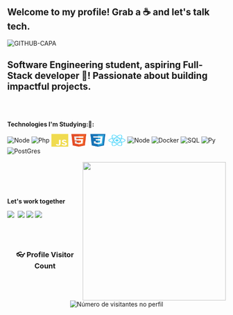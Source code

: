 
## Welcome to my profile! Grab a ☕ and let's talk tech.


 ![GITHUB-CAPA](https://github.com/DEV-Cafe096/CapaGitHub/blob/main/Futuristic%20Technology.gif) 
  




## Software Engineering student, aspiring Full-Stack developer 🚀! Passionate about building impactful projects.

   
</div>
    
<div style="display: inline_block"><br>

<br>
 
 <strong>Technologies I'm Studying:🌱:</strong>

         
          
         
  <img align="center" alt="Node" height="40" width="50" src="https://cdn.jsdelivr.net/gh/devicons/devicon@latest/icons/nodejs/nodejs-original-wordmark.svg" />
  <img align="center" alt="Php" height="40" width="50" src="https://cdn.jsdelivr.net/gh/devicons/devicon@latest/icons/php/php-original.svg" />                    
  <img align="center" alt="Js" height="30" width="40" src="https://raw.githubusercontent.com/devicons/devicon/master/icons/javascript/javascript-plain.svg">
  <img align="center" alt="HTML" height="30" width="40" src="https://raw.githubusercontent.com/devicons/devicon/master/icons/html5/html5-original.svg">
  <img align="center" alt="CSS" height="30" width="40" src="https://raw.githubusercontent.com/devicons/devicon/master/icons/css3/css3-original.svg">
  <img align="center" alt="React" height="30" width="40" src="https://raw.githubusercontent.com/devicons/devicon/master/icons/react/react-original.svg">
  <img align="center" alt="Node" height="40" width="50" src="https://cdn.jsdelivr.net/gh/devicons/devicon@latest/icons/typescript/typescript-original.svg" />  
  <img align="center" alt="Docker" height="40" width="50" src="https://cdn.jsdelivr.net/gh/devicons/devicon@latest/icons/docker/docker-original.svg" />  
  <img align="center" alt="SQL" height="40" width="50" src="https://cdn.jsdelivr.net/gh/devicons/devicon@latest/icons/mysql/mysql-original.svg" />  
  <img align="center" alt="Py" height="40" width="50" src="https://cdn.jsdelivr.net/gh/devicons/devicon@latest/icons/python/python-original.svg" />  
  <img align="center" alt="PostGres" height="40" width="50" src="https://cdn.jsdelivr.net/gh/devicons/devicon@latest/icons/postgresql/postgresql-original.svg" />  
  <br>  
</div>
<br>
 <img align="right"height="320px" width="330px"src="https://github.com/DEV-Cafe096/CapaGitHub/blob/main/gif-ai.gif">
 
  

 
<br>
<br>
 

 
<div> 
 <br>
 <br>
 <p><strong>Let's work together</strong></p>

<a href="https://api.whatsapp.com/send/?phone=5551995351233" target="_blank"><img src="https://img.shields.io/badge/-whatsapp-green?style=for-the-badge&logo=WhatsApp&logoColor=white"></a>&nbsp;
 <a href="https://discord.com/channels/@me" target="_blank"><img src="https://img.shields.io/badge/Discord-7289DA?style=for-the-badge&logo=discord&logoColor=white" target="_blank"></a> 
 <a href = "mailto:devcafe096@gmail.com"><img src="https://img.shields.io/badge/-Gmail-%23333?style=for-the-badge&logo=gmail&logoColor=white" target="_blank"></a>
 <a href="https://www.linkedin.com/in/michel-correa-484a0511b/" target="_blank"><img src="https://img.shields.io/badge/-LinkedIn-%230077B5?style=for-the-badge&logo=linkedin&logoColor=white" target="_blank"></a>
 </div>

 <br>
 <br>

 <div align="center">
  <h3><b> 👓 Profile Visitor Count</b></h3>
</div>

<p align="center">
  <img
    src="https://profile-counter.glitch.me/iuricode/count.svg"
    alt="Número de visitantes no perfil"
  />
</p>

